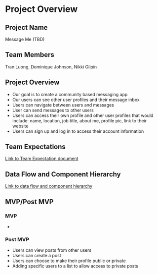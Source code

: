 # Project Overview

## Project Name
Message Me (TBD)

## Team Members
Tran Luong, Dominique Johnson, Nikki Gilpin


## Project Overview
* Our goal is to create a community based messaging app
* Our users can see other user profiles and their message inbox
* Users can navigate between users and messages
* User can send messages to other users
* Users can access their own profile and other user profiles that would include: name, location, job title, about me, profile pic, link to their website
* Users can sign up and log in to access their account information


## Team Expectations
[Link to Team Expectation document](https://docs.google.com/document/d/17OgGqFcVGbxuZLOy7l4K32xK0-ClkjMhVh8u3ow8tDE/edit?usp=sharing)


## Data Flow and Component Hierarchy
[Link to data flow and component hierarchy](https://whimsical.com/message-me-MmcpAUEQEnXenmZ6E3A9zs)


## MVP/Post MVP

### MVP
* 

### Post MVP
* Users can view posts from other users
* Users can create a post 
* Users can choose to make their profile public or private
* Adding specific users to a list to allow access to private posts

